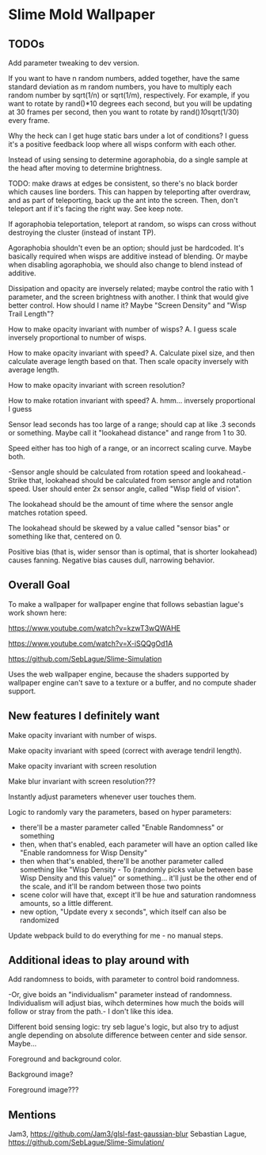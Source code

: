 # Slime Mold Wallpaper

## TODOs

Add parameter tweaking to dev version.

If you want to have n random numbers, added together, have the same standard deviation as m random numbers, 
you have to multiply each random number by sqrt(1/n) or sqrt(1/m), respectively.
For example, if you want to rotate by rand()*10 degrees each second, but you will be
updating at 30 frames per second, then you want to rotate by rand()*10*sqrt(1/30) every frame.

Why the heck can I get huge static bars under a lot of conditions? I guess it's a positive feedback loop where all wisps conform with each other.

Instead of using sensing to determine agoraphobia, do a single sample at the head after moving to determine brightness.

TODO: make draws at edges be consistent, so there's no black border which causes line borders. This can happen by teleporting after overdraw, and as part of teleporting, back up the ant into the screen. Then, don't teleport ant if it's facing the right way. See keep note.

If agoraphobia teleportation, teleport at random, so wisps can cross without destroying the cluster (instead of instant TP).

Agoraphobia shouldn't even be an option; should just be hardcoded. It's basically required when wisps are additive instead of blending.
Or maybe when disabling agoraphobia, we should also change to blend instead of additive.

Dissipation and opacity are inversely related; maybe control the ratio with 1 parameter, and the screen brightness with another. 
I think that would give better control. How should I name it? Maybe "Screen Density" and "Wisp Trail Length"?

How to make opacity invariant with number of wisps?
A. I guess scale inversely proportional to number of wisps.

How to make opacity invariant with speed? 
A. Calculate pixel size, and then calculate average length based on that.
Then scale opacity inversely with average length.

How to make opacity invariant with screen resolution?

How to make rotation invariant with speed? 
A. hmm... inversely proportional I guess

Sensor lead seconds has too large of a range; should cap at like .3 seconds or something.
Maybe call it "lookahead distance" and range from 1 to 30.

Speed either has too high of a range, or an incorrect scaling curve. Maybe both.

-Sensor angle should be calculated from rotation speed and lookahead.-
Strike that, lookahead should be calculated from sensor angle and rotation speed.
User should enter 2x sensor angle, called "Wisp field of vision".

The lookahead should be the amount of time where the sensor angle matches rotation speed.

The lookahead should be skewed by a value called "sensor bias" or something like that, centered on 0.

Positive bias (that is, wider sensor than is optimal, that is shorter lookahead) causes fanning.
Negative bias causes dull, narrowing behavior.

## Overall Goal

To make a wallpaper for wallpaper engine that follows sebastian lague's work shown here:

https://www.youtube.com/watch?v=kzwT3wQWAHE

https://www.youtube.com/watch?v=X-iSQQgOd1A

https://github.com/SebLague/Slime-Simulation

Uses the web wallpaper engine, because the shaders supported by wallpaper engine can't save to a texture or a buffer, and no compute shader support.

## New features I definitely want

Make opacity invariant with number of wisps.

Make opacity invariant with speed (correct with average tendril length).

Make opacity invariant with screen resolution

Make blur invariant with screen resolution???

Instantly adjust parameters whenever user touches them.

Logic to randomly vary the parameters, based on hyper parameters:

* there'll be a master parameter called "Enable Randomness" or something
* then, when that's enabled, each parameter will have an option called like "Enable randomness for Wisp Density"
* then when that's enabled, there'll be another parameter called something like "Wisp Density - To (randomly picks value between base Wisp Density and this value)" or something... it'll just be the other end of the scale, and it'll be random between those two points
* scene color will have that, except it'll be hue and saturation randomness amounts, so a little different.
* new option, "Update every x seconds", which itself can also be randomized

Update webpack build to do everything for me - no manual steps.

## Additional ideas to play around with

Add randomness to boids, with parameter to control boid randomness.

-Or, give boids an "individualism" parameter instead of randomness. Individualism will adjust bias, wihch determines how much the boids will follow or stray from the path.-
I don't like this idea.

Different boid sensing logic: try seb lague's logic, but also try to adjust angle depending on absolute difference between center and side sensor. Maybe...

Foreground and background color.

Background image?

Foreground image???

## Mentions

Jam3, https://github.com/Jam3/glsl-fast-gaussian-blur
Sebastian Lague, https://github.com/SebLague/Slime-Simulation/
